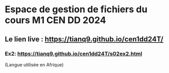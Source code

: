 # Espace de gestion de fichiers du cours M1 CEN DD 2024

## Le lien live : https://tianq9.github.io/cen1dd24T/

### Ex2: https://tianq9.github.io/cen1dd24T/s02ex2.html
(Langue utilisée en Afrique)
